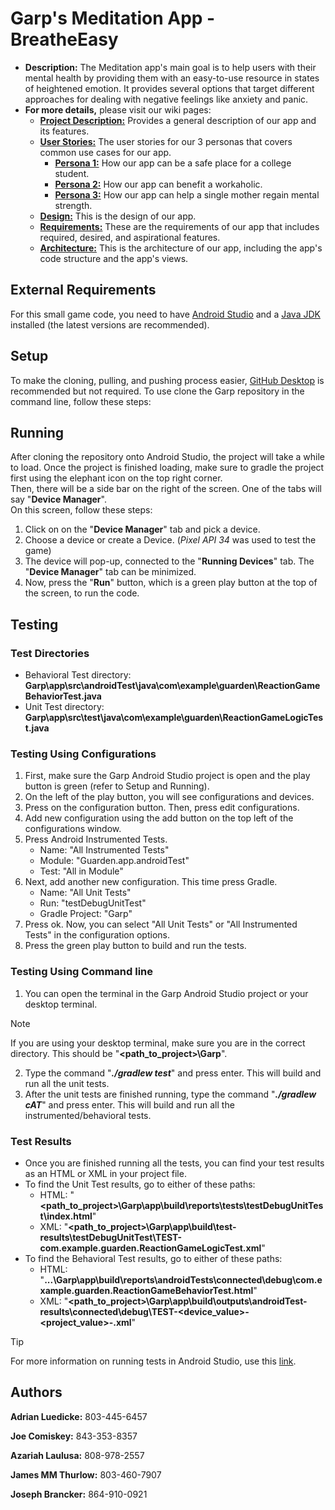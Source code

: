 # Garp's Meditation App - BreatheEasy
* **Description:** The Meditation app's main goal is to help users with their mental health by providing them with an easy-to-use resource in states of heightened emotion.
It provides several options that target different approaches for dealing with negative feelings like anxiety and panic.
* **For more details,** please visit our wiki pages:
    *  [**Project Description:**](https://github.com/SCCapstone/Garp/wiki/Project-Description) Provides a general description of our app and its features.
    *  [**User Stories:**](https://github.com/SCCapstone/Garp/wiki/User-Stories) The user stories for our 3 personas that covers common use cases for our app.
        * [**Persona 1:**](https://github.com/SCCapstone/Garp/wiki/Persona-1:-Adam-Quin) How our app can be a safe place for a college student.
        * [**Persona 2:**](https://github.com/SCCapstone/Garp/wiki/Persona-2:-Gustav-Schm%C3%B6rgenschnitzel) How our app can benefit a workaholic.
        * [**Persona 3:**](https://github.com/SCCapstone/Garp/wiki/Persona-3:-Sofia-Martin) How our app can help a single mother regain mental strength.
    * [**Design:**](https://github.com/SCCapstone/Garp/wiki/Design) This is the design of our app.
    * [**Requirements:**](https://github.com/SCCapstone/Garp/wiki/Requirements) These are the requirements of our app that includes required, desired, and aspirational features.
    * [**Architecture:**](https://github.com/SCCapstone/Garp/wiki/Architecture) This is the architecture of our app, including the app's code structure and the app's views.

## External Requirements
For this small game code, you need to have [Android Studio](https://developer.android.com/studio) and a [Java JDK](https://www.oracle.com/java/technologies/downloads/#java8-windows) installed (the latest versions are recommended).

## Setup
To make the cloning, pulling, and pushing process easier, [GitHub Desktop](https://desktop.github.com/) is recommended but not required.
To use clone the Garp repository in the command line, follow these steps:

## Running
After cloning the repository onto Android Studio, the project will take a while to load.
Once the project is finished loading, make sure to gradle the project first using the elephant icon on the top right corner.\
Then, there will be a side bar on the right of the screen. One of the tabs will say "**Device Manager**".\
On this screen, follow these steps:
1. Click on on the "**Device Manager**" tab and pick a device.
2. Choose a device or create a Device. (_Pixel API 34_ was used to test the game)
3. The device will pop-up, connected to the "**Running Devices**" tab. The "**Device Manager**" tab can be minimized.
4. Now, press the "**Run**" button, which is a green play button at the top of the screen, to run the code.

## Testing

### Test Directories
   * Behavioral Test directory: **Garp\app\src\androidTest\java\com\example\guarden\ReactionGameBehaviorTest.java**
   * Unit Test directory: **Garp\app\src\test\java\com\example\guarden\ReactionGameLogicTest.java**

### Testing Using Configurations
1. First, make sure the Garp Android Studio project is open and the play button is green (refer to Setup and Running).
3. On the left of the play button, you will see configurations and devices.
4. Press on the configuration button. Then, press edit configurations.
5. Add new configuration using the add button on the top left of the configurations window.
6. Press Android Instrumented Tests.
   * Name: "All Instrumented Tests"
   * Module: "Guarden.app.androidTest"
   * Test: "All in Module"
7. Next, add another new configuration. This time press Gradle.
   * Name: "All Unit Tests"
   * Run: "testDebugUnitTest"
   * Gradle Project: "Garp"
8. Press ok. Now, you can select "All Unit Tests" or "All Instrumented Tests" in the configuration options.
9. Press the green play button to build and run the tests.

### Testing Using Command line
1. You can open the terminal in the Garp Android Studio project or your desktop terminal.

>[!NOTE]
>If you are using your desktop terminal, make sure you are in the correct directory. This should be "**<path_to_project>\Garp**".

2. Type the command "**_./gradlew test_**" and press enter. This will build and run all the unit tests.
3. After the unit tests are finished running, type the command "**_./gradlew cAT_**" and press enter. This will build and run all the instrumented/behavioral tests.

### Test Results
   * Once you are finished running all the tests, you can find your test results as an HTML or XML in your project file.
   * To find the Unit Test results, go to either of these paths:
      * HTML: "**<path_to_project>\Garp\app\build\reports\tests\testDebugUnitTest\index.html**"
      * XML: "**<path_to_project>\Garp\app\build\test-results\testDebugUnitTest\TEST-com.example.guarden.ReactionGameLogicTest.xml**"
   * To find the Behavioral Test results, go to either of these paths:
      * HTML: "**...\Garp\app\build\reports\androidTests\connected\debug\com.example.guarden.ReactionGameBehaviorTest.html**"
      * XML: "**<path_to_project>\Garp\app\build\outputs\androidTest-results\connected\debug\TEST-<device_value>-<project_value>-.xml**"

>[!TIP]
> For more information on running tests in Android Studio, use this [link](https://developer.android.com/studio/test).

## Authors
**Adrian Luedicke:** 803-445-6457

**Joe Comiskey:** 843-353-8357

**Azariah Laulusa:** 808-978-2557

**James MM Thurlow:** 803-460-7907

**Joseph Brancker:** 864-910-0921
